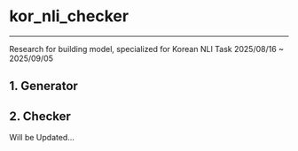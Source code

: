 # kor_nli_checker
---
Research for building model, specialized for Korean NLI Task 
2025/08/16 ~ 2025/09/05

## 1. Generator

## 2. Checker

Will be Updated...
